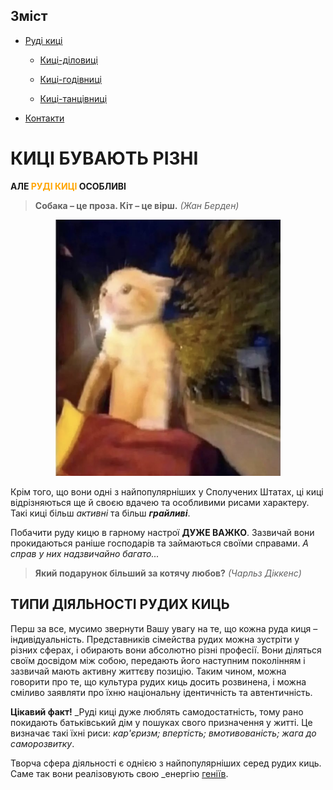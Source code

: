 ## Зміст 

+ [Руді киці](index.md)

  + [Киці-діловиці](kitty-talks-business.md)

  + [Киці-годівниці](kitty-eatty.md)

  + [Киці-танцівниці](kitty's-got-moves.md)

+ [Контакти](contact.md)

# **КИЦІ БУВАЮТЬ РІЗНІ**

**АЛЕ <span style="color:orange">РУДІ КИЦІ</span> ОСОБЛИВІ**
> **Собака – це проза. Кіт – це вірш.** _(Жан Берден)_


<p align="center">
  <img width="360" height="410" src="1.png">
</p>

Крім того, що вони одні з найпопулярніших у Сполучених Штатах, ці киці відрізняються ще й своєю вдачею та особливими рисами характеру. Такі киці більш _активні_ та більш **_грайливі_**. 

Побачити руду кицю в гарному настрої **ДУЖЕ ВАЖКО**. Зазвичай вони прокидаються раніше господарів та займаються своїми справами. _А справ у них надзвичайно багато..._

> **Який подарунок більший за котячу любов?** _(Чарльз Діккенс)_

## ТИПИ ДІЯЛЬНОСТІ РУДИХ КИЦЬ

Перш за все, мусимо звернути Вашу увагу на те, що кожна руда киця – індивідуальність. Представників сімейства рудих можна зустріти у різних сферах, і обирають вони абсолютно різні професії. Вони діляться своїм досвідом між собою, передають його наступним поколінням і зазвичай мають активну життєву позицію. Таким чином, можна говорити про те, що культура рудих киць досить розвинена, і можна сміливо заявляти про їхню національну ідентичність та автентичність. 

**Цікавий факт!** _Руді киці дуже люблять самодостатність, тому рано покидають батьківський дім у пошуках свого призначення у житті. Це визначає такі їхні риси: _кар'єризм; впертість; вмотивованість; жага до саморозвитку_.

Творча сфера діяльності є однією з найпопулярніших серед рудих киць. Саме так вони реалізовують свою _енергію [геніїв](https://uk.wikiquote.org/wiki/%D0%93%D0%B5%D0%BD%D1%96%D0%B9).
